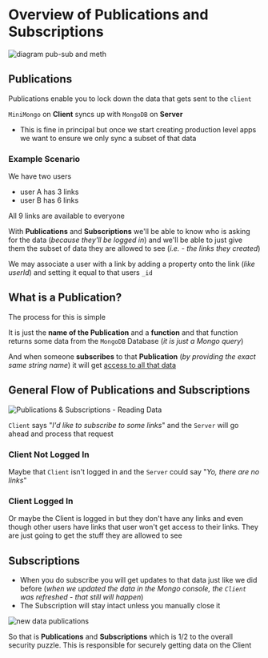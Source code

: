 # Overview of Publications and Subscriptions

![diagram pub-sub and meth](https://i.imgur.com/fYeOyea.png)

## Publications
Publications enable you to lock down the data that gets sent to the `client`

`MiniMongo` on **Client** syncs up with `MongoDB` on **Server**

* This is fine in principal but once we start creating production level apps we want to ensure we only sync a subset of that data

### Example Scenario
We have two users

* user A has 3 links
* user B has 6 links

All 9 links are available to everyone

With **Publications** and **Subscriptions** we'll be able to know who is asking for the data (_because they'll be logged in_) and we'll be able to just give them the subset of data they are allowed to see (_i.e. - the links they created_)

We may associate a user with a link by adding a property onto the link (_like userId_) and setting it equal to that users `_id`

## What is a Publication?
The process for this is simple

It is just the **name of the Publication** and a **function** and that function returns some data from the `MongoDB` Database (_it is just a Mongo query_)

And when someone **subscribes** to that **Publication** (_by providing the exact same string name_) it will get <u>access to all that data</u>

## General Flow of Publications and Subscriptions

![Publications & Subscriptions - Reading Data](https://i.imgur.com/LenUnUJ.png)

`Client` says "_I'd like to subscribe to some links_" and the `Server` will go ahead and process that request

### Client Not Logged In
Maybe that `Client` isn't logged in and the `Server` could say "_Yo, there are no links_"

### Client Logged In
Or maybe the Client is logged in but they don't have any links and even though other users have links that user won't get access to their links. They are just going to get the stuff they are allowed to see

## Subscriptions
* When you do subscribe you will get updates to that data just like we did before (_when we updated the data in the Mongo console, the `Client` was refreshed - that still will happen_)
* The Subscription will stay intact unless you manually close it

![new data publications](https://i.imgur.com/VoP1UXb.png)

So that is **Publications** and **Subscriptions** which is 1/2 to the overall security puzzle. This is responsible for securely getting data on the Client

